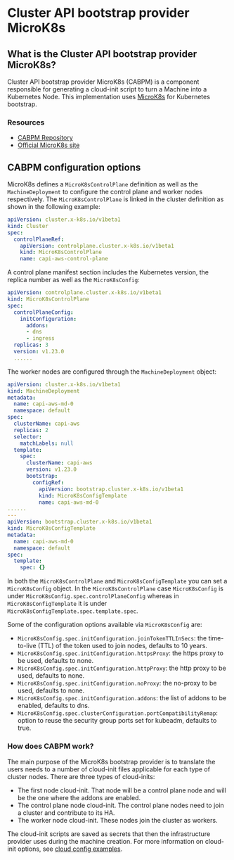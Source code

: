 # Cluster API bootstrap provider MicroK8s
## What is the Cluster API bootstrap provider MicroK8s?

Cluster API bootstrap provider MicroK8s (CABPM) is a component responsible for generating a cloud-init script to turn a Machine into a Kubernetes Node. This implementation uses [MicroK8s](https://github.com/canonical/microk8s) for Kubernetes bootstrap.

### Resources

* [CABPM Repository](https://github.com/canonical/cluster-api-bootstrap-provider-microk8s)
* [Official MicroK8s site](https://microk8s.io)

## CABPM configuration options

MicroK8s defines a `MicroK8sControlPlane` definition as well as the `MachineDeployment` to configure the control plane and worker nodes respectively. The `MicroK8sControlPlane` is linked in the cluster definition as shown in the following example:

```yaml
apiVersion: cluster.x-k8s.io/v1beta1
kind: Cluster
spec:
  controlPlaneRef:
    apiVersion: controlplane.cluster.x-k8s.io/v1beta1
    kind: MicroK8sControlPlane
    name: capi-aws-control-plane
```

A control plane manifest section includes the Kubernetes version, the replica number as well as the `MicroK8sConfig`:

```yaml
apiVersion: controlplane.cluster.x-k8s.io/v1beta1
kind: MicroK8sControlPlane
spec:
  controlPlaneConfig:
    initConfiguration:
      addons:
      - dns
      - ingress
  replicas: 3
  version: v1.23.0
  ......
``` 

The worker nodes are configured through the `MachineDeployment` object:

```yaml
apiVersion: cluster.x-k8s.io/v1beta1
kind: MachineDeployment
metadata:
  name: capi-aws-md-0
  namespace: default
spec:
  clusterName: capi-aws
  replicas: 2
  selector:
    matchLabels: null
  template:
    spec:
      clusterName: capi-aws
      version: v1.23.0     
      bootstrap:
        configRef:
          apiVersion: bootstrap.cluster.x-k8s.io/v1beta1
          kind: MicroK8sConfigTemplate
          name: capi-aws-md-0
......
---
apiVersion: bootstrap.cluster.x-k8s.io/v1beta1
kind: MicroK8sConfigTemplate
metadata:
  name: capi-aws-md-0
  namespace: default
spec:
  template:
    spec: {}
```

In both the `MicroK8sControlPlane` and `MicroK8sConfigTemplate` you can set a `MicroK8sConfig` object. In the `MicroK8sControlPlane` case `MicroK8sConfig` is under `MicroK8sConfig.spec.controlPlaneConfig` whereas in `MicroK8sConfigTemplate` it is under `MicroK8sConfigTemplate.spec.template.spec`.

Some of the configuration options available via `MicroK8sConfig` are:

  * `MicroK8sConfig.spec.initConfiguration.joinTokenTTLInSecs`: the time-to-live (TTL) of the token used to join nodes, defaults to 10 years.
  * `MicroK8sConfig.spec.initConfiguration.httpsProxy`: the https proxy to be used, defaults to none.
  * `MicroK8sConfig.spec.initConfiguration.httpProxy`: the http proxy to be used, defaults to none.
  * `MicroK8sConfig.spec.initConfiguration.noProxy`: the no-proxy to be used, defaults to none.
  * `MicroK8sConfig.spec.initConfiguration.addons`: the list of addons to be enabled, defaults to dns.
  * `MicroK8sConfig.spec.clusterConfiguration.portCompatibilityRemap`: option to reuse the security group ports set for kubeadm, defaults to true.

### How does CABPM work?

The main purpose of the MicroK8s bootstrap provider is to translate the users needs to a number of cloud-init files applicable for each type of cluster nodes. There are three types of cloud-inits:

  - The first node cloud-init. That node will be a control plane node and will be the one where the addons are enabled.
  - The control plane node cloud-init. The control plane nodes need to join a cluster and contribute to its HA.
  - The worker node cloud-init. These nodes join the cluster as workers.

The cloud-init scripts are saved as secrets that then the infrastructure provider uses during the machine creation. For more information on cloud-init options, see [cloud config examples](https://cloudinit.readthedocs.io/en/latest/topics/examples.html).
